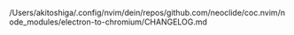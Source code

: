 /Users/akitoshiga/.config/nvim/dein/repos/github.com/neoclide/coc.nvim/node_modules/electron-to-chromium/CHANGELOG.md